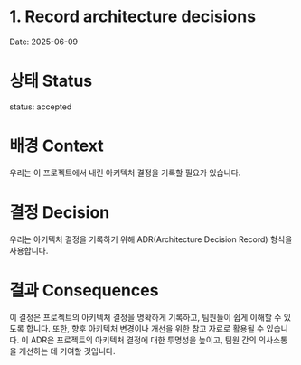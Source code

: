 # 1. Record architecture decisions

Date: 2025-06-09

# 상태 Status

status: accepted

# 배경 Context

우리는 이 프로젝트에서 내린 아키텍처 결정을 기록할 필요가 있습니다.

# 결정 Decision

우리는 아키텍처 결정을 기록하기 위해 ADR(Architecture Decision Record) 형식을 사용합니다.

# 결과 Consequences

이 결정은 프로젝트의 아키텍처 결정을 명확하게 기록하고, 팀원들이 쉽게 이해할 수 있도록 합니다. 또한, 향후 아키텍처 변경이나 개선을 위한 참고 자료로 활용될 수 있습니다.
이 ADR은 프로젝트의 아키텍처 결정에 대한 투명성을 높이고, 팀원 간의 의사소통을 개선하는 데 기여할 것입니다.
